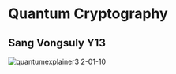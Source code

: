 # Quantum Cryptography

## Sang Vongsuly Y13

![quantumexplainer3 2-01-10](https://user-images.githubusercontent.com/84830235/154006456-c46f0f80-d985-402f-a7c7-5d07a17059b4.jpg)
